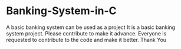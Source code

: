 # Banking-System-in-C
A basic banking system can be used as a project
It is a basic banking system project. Please contribute to make it advance. Everyone is requested to contribute to the code and make it better.
Thank You
